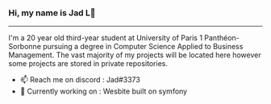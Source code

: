 ### Hi, my name is Jad L👋

___

I'm a 20 year old third-year student at University of Paris 1 Panthéon-Sorbonne pursuing a degree in Computer Science Applied to Business Management. The vast majority of my projects will be located here however some projects are stored in private repositories.


- 📫 Reach me on discord : Jad#3373
- 🔭 Currently working on : Wesbite built on symfony
